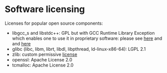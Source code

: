 # Software licensing

Licenses for popular open source components:
* libgcc_s and libstdc++:
  GPL but with GCC Runtime Library Exception which enables one to use it
  in proprietary software:  please see
  [here](https://gcc.gnu.org/onlinedocs/libstdc++/faq.html#faq.license.what) and
  and [here](https://www.gnu.org/licenses/gcc-exception-3.1-faq.en.html)
* glibc (libc, libm, librt, libdl, libpthread, ld-linux-x86-64): LGPL 2.1
* zlib: custom permissive
  [license](https://github.com/madler/zlib/blob/master/README)
* openssl: Apache License 2.0
* tcmalloc: Apache License 2.0
